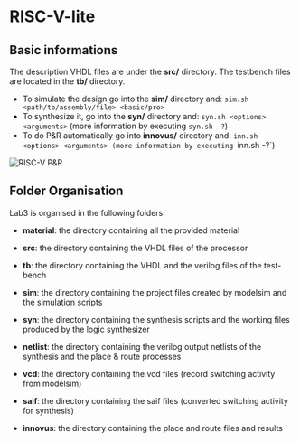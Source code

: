 # RISC-V-lite

## Basic informations

The description VHDL files are under the __src/__ directory. The testbench files are located in the __tb/__ directory. 
- To simulate the design go into the __sim/__ directory and:
  `sim.sh <path/to/assembly/file> <basic/pro>`
- To synthesize it, go into the __syn/__ directory and:
  `syn.sh <options> <arguments>` (more information by executing `syn.sh -?`)
- To do P&R automatically go into __innovus/__ directory and:
  `inn.sh <options> <arguments> (more information by executing `inn.sh -?`)

![RISC-V P&R](https://github.com/drvladbancila/ISA_GR16/blob/feb69e727e87fdacb145b83f39dacdfc15be63bd/LAB3/innovus/snapshot/basic_version/ss_riscv_lite.place.gif)

## Folder Organisation

Lab3 is organised in the following folders:

- **material**: the directory containing all the provided material

- **src**: the directory containing the VHDL files of the processor

- **tb**: the directory containing the VHDL and the verilog files of the test-bench

- **sim**: the directory containing the project files created by modelsim and the simulation scripts

- **syn**: the directory containing the synthesis scripts and the working files produced by the logic synthesizer

- **netlist**: the directory containing the verilog output netlists of the synthesis and the place & route processes

- **vcd**: the directory containing the vcd files (record switching activity from modelsim)

- **saif**: the directory containing the saif files (converted switching activity for synthesis)

- **innovus**: the directory containing the place and route files and results

